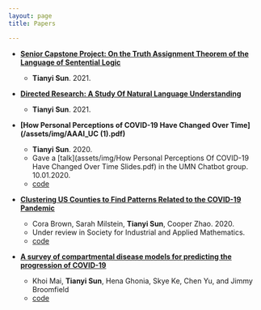 ```yaml
---
layout: page
title: Papers

---
```

* **[Senior Capstone Project: On the Truth Assignment Theorem of the Language of Sentential Logic](seniorcapstoneproject.pdf)**
  * **Tianyi Sun**. 2021.


* **[Directed Research: A Study Of Natural Language Understanding](/assets/img/directedresearch20fall.pdf)**
  * **Tianyi Sun**. 2021.

* **[How Personal Perceptions of COVID-19 Have Changed Over Time](/assets/img/AAAI_UC (1).pdf)** 
  * **Tianyi Sun**. 2020.
  * Gave a [talk](assets/img/How Personal Perceptions Of COVID-19 Have Changed Over Time Slides.pdf) in the UMN Chatbot group. 10.01.2020. 
  * [code](https://github.com/TianyiSun00234/aaai-How-Personal-Perceptions-of-COVID-19-Have-Changed-Over-Time) 

* **[Clustering US Counties to Find Patterns Related to the COVID-19 Pandemic](assets/img/Clustering_write_up.pdf)** 
  * Cora Brown, Sarah Milstein, **Tianyi Sun**, Cooper Zhao. 2020.
  * Under review in Society for Industrial and Applied Mathematics. 
  * [code](https://github.com/TianyiSun00234/Clustering-Project/blob/main/clustering.ipynb)
  
* **[A survey of compartmental disease models for predicting the progression of COVID-19]()**
  * Khoi Mai, **Tianyi Sun**, Hena Ghonia, Skye Ke, Chen Yu, and Jimmy Broomfield
  * [code]()
